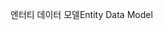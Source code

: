 <span data-ttu-id="31f0c-101">엔터티 데이터 모델</span><span class="sxs-lookup"><span data-stu-id="31f0c-101">Entity Data Model</span></span>